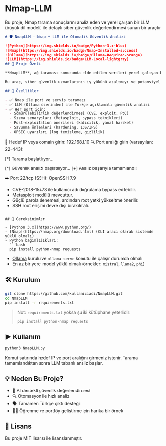 # Nmap-LLM
Bu proje, Nmap tarama sonuçlarını analiz eden ve yerel çalışan bir LLM (büyük dil modeli) ile detaylı siber güvenlik değerlendirmesi sunan bir araçtır

```markdown
# 🛡️ NmapLLM – Nmap + LLM ile Otomatik Güvenlik Analizi

![Python](https://img.shields.io/badge/Python-3.x-blue)
![Nmap](https://img.shields.io/badge/Nmap-Installed-success)
![Ollama](https://img.shields.io/badge/Ollama-Required-orange)
![LLM](https://img.shields.io/badge/LLM-Local-lightgrey)
## 📌 Proje Özeti

**NmapLLM**, ağ taraması sonucunda elde edilen verileri yerel çalışan bir LLM (büyük dil modeli) ile analiz ederek Türkçe açıklamalar sunan bir güvenlik analiz aracıdır.

Bu araç, siber güvenlik uzmanlarının iş yükünü azaltmayı ve potansiyel açıklara dair hızlı değerlendirme yapabilmeyi hedefler.

## 🚀 Özellikler

- ✅ Nmap ile port ve servis taraması
- ✅ LLM (Ollama üzerinden) ile Türkçe açıklamalı güvenlik analizi
- ✅ Her port için:
  - Sömürülebilirlik değerlendirmesi (CVE, exploit, PoC)
  - Sızma senaryoları (Metasploit, bypass teknikleri)
  - Post-exploitation önerileri (kalıcılık, yanal hareket)
  - Savunma önlemleri (hardening, IDS/IPS)
  - OPSEC uyarıları (log temizleme, gizlilik)
```

🎯 Hedef IP veya domain girin: 192.168.1.10
🔍 Port aralığı girin (varsayılan: 22-443):

\[\*] Tarama başlatılıyor...

\[\*] Güvenlik analizi başlatılıyor...
\[+] Analiz başarıyla tamamlandı!

➡️ Port 22/tcp (SSH): OpenSSH 7.9

* CVE-2018-15473 ile kullanıcı adı doğrulama bypass edilebilir.
* Metasploit modülü mevcuttur.
* Güçlü parola denemesi, ardından root yetki yükseltme önerilir.
* SSH root erişimi devre dışı bırakılmalı.

````

## 🔧 Gereksinimler

- [Python 3.x](https://www.python.org/)
- [Nmap](https://nmap.org/download.html) (CLI aracı olarak sistemde yüklü olmalı)
- Python bağımlılıkları:
  ```bash
  pip install python-nmap requests
````

* [Ollama](https://ollama.com/download) kurulu ve `ollama serve` komutu ile çalışır durumda olmalı
* En az bir yerel model yüklü olmalı (örnekler: `mistral`, `llama2`, `phi`)

## 🛠️ Kurulum

```bash
git clone https://github.com/kullaniciadi/NmapLLM.git
cd NmapLLM
pip install -r requirements.txt
```

> Not: `requirements.txt` yoksa şu iki kütüphane yeterlidir:
>
> ```bash
> pip install python-nmap requests
> ```

## ▶️ Kullanım

```bash
python3 NmapLLM.py
```

Komut satırında hedef IP ve port aralığını girmeniz istenir. Tarama tamamlandıktan sonra LLM tabanlı analiz başlar.

## 💡 Neden Bu Proje?

* 🧠 AI destekli güvenlik değerlendirmesi
* 🔍 Otomasyon ile hızlı analiz
* 🗣️ Tamamen Türkçe çıktı desteği
* 👨‍💻 Öğrenme ve portföy geliştirme için harika bir örnek

## 📄 Lisans

Bu proje MIT lisansı ile lisanslanmıştır.
